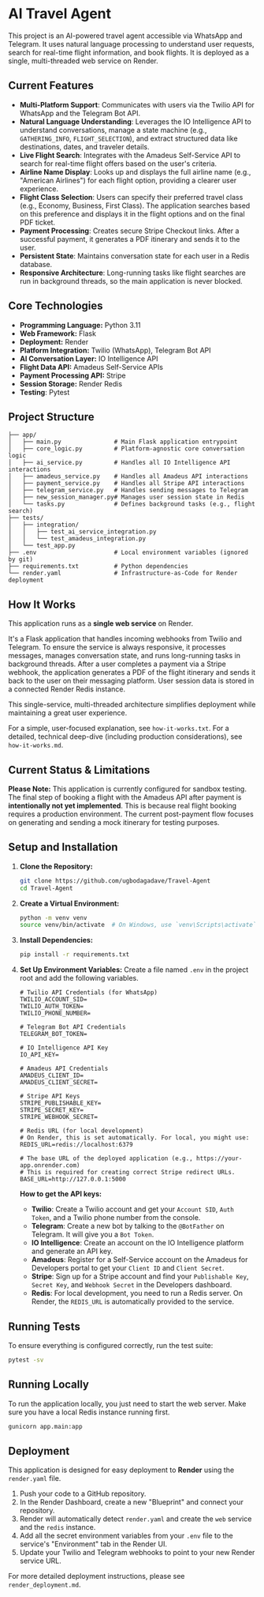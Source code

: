 # AI Travel Agent

This project is an AI-powered travel agent accessible via WhatsApp and Telegram. It uses natural language processing to understand user requests, search for real-time flight information, and book flights. It is deployed as a single, multi-threaded web service on Render.

## Current Features
- **Multi-Platform Support**: Communicates with users via the Twilio API for WhatsApp and the Telegram Bot API.
- **Natural Language Understanding**: Leverages the IO Intelligence API to understand conversations, manage a state machine (e.g., `GATHERING_INFO`, `FLIGHT_SELECTION`), and extract structured data like destinations, dates, and traveler details.
- **Live Flight Search**: Integrates with the Amadeus Self-Service API to search for real-time flight offers based on the user's criteria.
- **Airline Name Display**: Looks up and displays the full airline name (e.g., "American Airlines") for each flight option, providing a clearer user experience.
- **Flight Class Selection**: Users can specify their preferred travel class (e.g., Economy, Business, First Class). The application searches based on this preference and displays it in the flight options and on the final PDF ticket.
- **Payment Processing**: Creates secure Stripe Checkout links. After a successful payment, it generates a PDF itinerary and sends it to the user.
- **Persistent State**: Maintains conversation state for each user in a Redis database.
- **Responsive Architecture**: Long-running tasks like flight searches are run in background threads, so the main application is never blocked.

## Core Technologies
- **Programming Language:** Python 3.11
- **Web Framework:** Flask
- **Deployment:** Render
- **Platform Integration:** Twilio (WhatsApp), Telegram Bot API
- **AI Conversation Layer:** IO Intelligence API
- **Flight Data API:** Amadeus Self-Service APIs
- **Payment Processing API:** Stripe
- **Session Storage:** Render Redis
- **Testing**: Pytest

## Project Structure
```
├── app/
│   ├── main.py               # Main Flask application entrypoint
│   ├── core_logic.py         # Platform-agnostic core conversation logic
│   ├── ai_service.py         # Handles all IO Intelligence API interactions
│   ├── amadeus_service.py    # Handles all Amadeus API interactions
│   ├── payment_service.py    # Handles all Stripe API interactions
│   ├── telegram_service.py   # Handles sending messages to Telegram
│   ├── new_session_manager.py# Manages user session state in Redis
│   └── tasks.py              # Defines background tasks (e.g., flight search)
├── tests/
│   ├── integration/
│   │   ├── test_ai_service_integration.py
│   │   └── test_amadeus_integration.py
│   └── test_app.py
├── .env                      # Local environment variables (ignored by git)
├── requirements.txt          # Python dependencies
└── render.yaml               # Infrastructure-as-Code for Render deployment
```

## How It Works

This application runs as a **single web service** on Render.

It's a Flask application that handles incoming webhooks from Twilio and Telegram. To ensure the service is always responsive, it processes messages, manages conversation state, and runs long-running tasks in background threads. After a user completes a payment via a Stripe webhook, the application generates a PDF of the flight itinerary and sends it back to the user on their messaging platform. User session data is stored in a connected Render Redis instance.

This single-service, multi-threaded architecture simplifies deployment while maintaining a great user experience.

For a simple, user-focused explanation, see `how-it-works.txt`.
For a detailed, technical deep-dive (including production considerations), see `how-it-works.md`.

## Current Status & Limitations
**Please Note:** This application is currently configured for sandbox testing. The final step of booking a flight with the Amadeus API after payment is **intentionally not yet implemented**. This is because real flight booking requires a production environment. The current post-payment flow focuses on generating and sending a mock itinerary for testing purposes.

## Setup and Installation

1.  **Clone the Repository:**
    ```bash
    git clone https://github.com/ugbodagadave/Travel-Agent
    cd Travel-Agent
    ```

2.  **Create a Virtual Environment:**
    ```bash
    python -m venv venv
    source venv/bin/activate  # On Windows, use `venv\Scripts\activate`
    ```

3.  **Install Dependencies:**
    ```bash
    pip install -r requirements.txt
    ```

4.  **Set Up Environment Variables:**
    Create a file named `.env` in the project root and add the following variables.

    ```
    # Twilio API Credentials (for WhatsApp)
    TWILIO_ACCOUNT_SID=
    TWILIO_AUTH_TOKEN=
    TWILIO_PHONE_NUMBER=

    # Telegram Bot API Credentials
    TELEGRAM_BOT_TOKEN=

    # IO Intelligence API Key
    IO_API_KEY=

    # Amadeus API Credentials
    AMADEUS_CLIENT_ID=
    AMADEUS_CLIENT_SECRET=

    # Stripe API Keys
    STRIPE_PUBLISHABLE_KEY=
    STRIPE_SECRET_KEY=
    STRIPE_WEBHOOK_SECRET=

    # Redis URL (for local development)
    # On Render, this is set automatically. For local, you might use:
    REDIS_URL=redis://localhost:6379

    # The base URL of the deployed application (e.g., https://your-app.onrender.com)
    # This is required for creating correct Stripe redirect URLs.
    BASE_URL=http://127.0.0.1:5000
    ```

    **How to get the API keys:**
    - **Twilio**: Create a Twilio account and get your `Account SID`, `Auth Token`, and a Twilio phone number from the console.
    - **Telegram**: Create a new bot by talking to the `@BotFather` on Telegram. It will give you a `Bot Token`.
    - **IO Intelligence**: Create an account on the IO Intelligence platform and generate an API key.
    - **Amadeus**: Register for a Self-Service account on the Amadeus for Developers portal to get your `Client ID` and `Client Secret`.
    - **Stripe**: Sign up for a Stripe account and find your `Publishable Key`, `Secret Key`, and `Webhook Secret` in the Developers dashboard.
    - **Redis**: For local development, you need to run a Redis server. On Render, the `REDIS_URL` is automatically provided to the service.

## Running Tests
To ensure everything is configured correctly, run the test suite:
```bash
pytest -sv
```

## Running Locally
To run the application locally, you just need to start the web server. Make sure you have a local Redis instance running first.

```bash
gunicorn app.main:app
```

## Deployment
This application is designed for easy deployment to **Render** using the `render.yaml` file.

1.  Push your code to a GitHub repository.
2.  In the Render Dashboard, create a new "Blueprint" and connect your repository.
3.  Render will automatically detect `render.yaml` and create the `web` service and the `redis` instance.
4.  Add all the secret environment variables from your `.env` file to the service's "Environment" tab in the Render UI.
5.  Update your Twilio and Telegram webhooks to point to your new Render service URL.

For more detailed deployment instructions, please see `render_deployment.md`. 